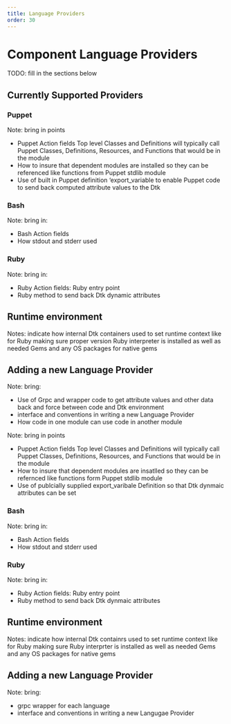 ```yaml
---
title: Language Providers
order: 30
---
```


# Component Language Providers

TODO: fill in the sections below 

## Currently Supported Providers

### Puppet
Note: bring in points
* Puppet Action fields Top level Classes and Definitions will typically call Puppet Classes, Definitions, Resources, and Functions that would be in the module
* How to insure that dependent modules are installed so they can be referenced like functions from Puppet stdlib module
* Use of built in Puppet definition ‘export_variable to enable Puppet code to send back computed attribute values to the Dtk 

### Bash
Note: bring in:
* Bash Action fields
* How stdout and stderr used

### Ruby

Note: bring in:
* Ruby Action fields: Ruby entry point
* Ruby method to send back Dtk dynamic attributes

## Runtime environment
Notes: indicate how internal Dtk containers used to set runtime context like for Ruby making sure proper version Ruby interpreter is installed as well as needed Gems and any OS packages for native gems


## Adding a new Language Provider
Note: bring:
* Use of Grpc and wrapper code to get attribute values and other data back and force between code and Dtk environment 
* interface and conventions in writing a new Language Provider
* How code in one module can use code in another module















Note: bring in points
* Puppet Action fields
Top level Classes and Definitions will typically call Puppet Classes, Definitions, Resources, and Functions that would be in the module
* How to insure that dependent modules are insatlled so they can be refernced like functions form Puppet stdlib module
* Use of publcially supplied export_varibale Definition so that Dtk dynmaic attributes can be set 

### Bash

Note: bring in:
* Bash Action fields
* How stdout and stderr used
### Ruby

Note: bring in:
* Ruby Action fields: Ruby entry point
* Ruby method to send back Dtk dynmaic attributes

## Runtime environment

Notes: indicate how internal Dtk containrs used to set runtime context like for Ruby making sure Ruby interprter is installed as well as needed Gems and any OS packages for native gems   

## Adding a new Language Provider

Note: bring:
* grpc wrapper for each language
* interface and conventions in writing a new Langugae Provider





